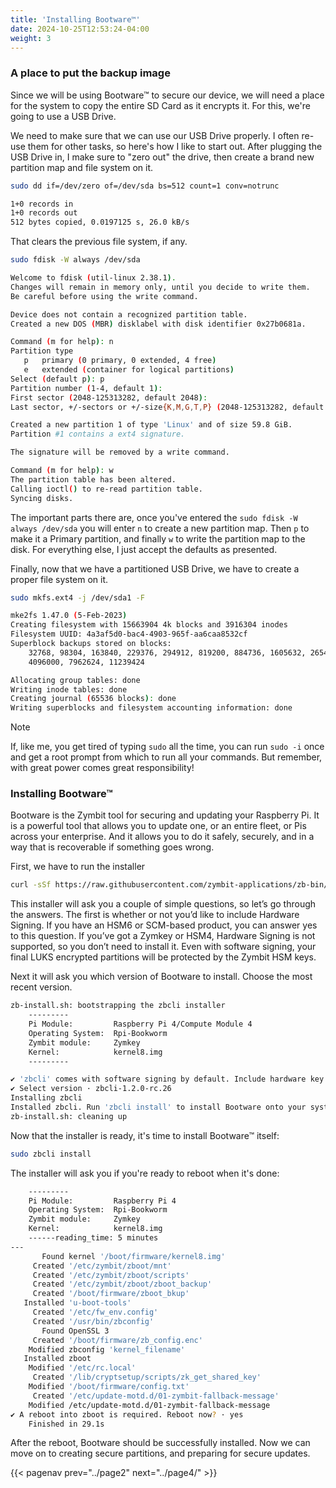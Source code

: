 ```yaml
---
title: 'Installing Bootware™'
date: 2024-10-25T12:53:24-04:00
weight: 3
---
```


### A place to put the backup image

Since we will be using Bootware™ to secure our device, we will need a place for the system to copy the entire SD Card as it encrypts it. For this, we're going to use a USB Drive.

We need to make sure that we can use our USB Drive properly. I often re-use them for other tasks, so here's how I like to start out. After plugging the USB Drive in, I make sure to "zero out" the drive, then create a brand new partition map and file system on it.

```bash
sudo dd if=/dev/zero of=/dev/sda bs=512 count=1 conv=notrunc
```
```bash
1+0 records in
1+0 records out
512 bytes copied, 0.0197125 s, 26.0 kB/s
```

That clears the previous file system, if any.

```bash
sudo fdisk -W always /dev/sda
```
```bash
Welcome to fdisk (util-linux 2.38.1).
Changes will remain in memory only, until you decide to write them.
Be careful before using the write command.

Device does not contain a recognized partition table.
Created a new DOS (MBR) disklabel with disk identifier 0x27b0681a.

Command (m for help): n
Partition type
   p   primary (0 primary, 0 extended, 4 free)
   e   extended (container for logical partitions)
Select (default p): p
Partition number (1-4, default 1):
First sector (2048-125313282, default 2048):
Last sector, +/-sectors or +/-size{K,M,G,T,P} (2048-125313282, default 125313282):

Created a new partition 1 of type 'Linux' and of size 59.8 GiB.
Partition #1 contains a ext4 signature.

The signature will be removed by a write command.

Command (m for help): w
The partition table has been altered.
Calling ioctl() to re-read partition table.
Syncing disks.
```

The important parts there are, once you've entered the `sudo fdisk -W always /dev/sda` you will enter `n` to create a new partition map. Then `p` to make it a Primary partition, and finally `w` to write the partition map to the disk. For everything else, I just accept the defaults as presented.

Finally, now that we have a partitioned USB Drive, we have to create a proper file system on it.

```bash
sudo mkfs.ext4 -j /dev/sda1 -F
```
```bash
mke2fs 1.47.0 (5-Feb-2023)
Creating filesystem with 15663904 4k blocks and 3916304 inodes
Filesystem UUID: 4a3af5d0-bac4-4903-965f-aa6caa8532cf
Superblock backups stored on blocks:
	32768, 98304, 163840, 229376, 294912, 819200, 884736, 1605632, 2654208,
	4096000, 7962624, 11239424

Allocating group tables: done
Writing inode tables: done
Creating journal (65536 blocks): done
Writing superblocks and filesystem accounting information: done
```

> [!NOTE]
> If, like me, you get tired of typing `sudo` all the time, you can run `sudo -i` once and get a root prompt from which to run all your commands. But remember, with great power comes great responsibility!

### Installing Bootware™

Bootware is the Zymbit tool for securing and updating your Raspberry Pi. It is a powerful tool that allows you to update one, or an entire fleet, or Pis across your enterprise. And it allows you to do it safely, securely, and in a way that is recoverable if something goes wrong.

First, we have to run the installer

```bash
curl -sSf https://raw.githubusercontent.com/zymbit-applications/zb-bin/main/install.sh | sudo bash
```

This installer will ask you a couple of simple questions, so let’s go through the answers. The first is whether or not you’d like to include Hardware Signing. If you have an HSM6 or SCM-based product, you can answer yes to this question. If you’ve got a Zymkey or HSM4, Hardware Signing is not supported, so you don’t need to install it. Even with software signing, your final LUKS encrypted partitions will be protected by the Zymbit HSM keys.

Next it will ask you which version of Bootware to install. Choose the most recent version.

```bash
zb-install.sh: bootstrapping the zbcli installer
	---------
	Pi Module:         Raspberry Pi 4/Compute Module 4
	Operating System:  Rpi-Bookworm
	Zymbit module:     Zymkey
	Kernel:            kernel8.img
	---------

✔ 'zbcli' comes with software signing by default. Include hardware key signing? (Requires SCM or HSM6) · No
✔ Select version · zbcli-1.2.0-rc.26
Installing zbcli
Installed zbcli. Run 'zbcli install' to install Bootware onto your system or 'zbcli --help' for more options.
zb-install.sh: cleaning up
```

Now that the installer is ready, it's time to install Bootware™ itself:

```bash
sudo zbcli install
```

The installer will ask you if you're ready to reboot when it's done:

```bash
	---------
	Pi Module:         Raspberry Pi 4
	Operating System:  Rpi-Bookworm
	Zymbit module:     Zymkey
	Kernel:            kernel8.img
	------reading_time: 5 minutes
---
       Found kernel '/boot/firmware/kernel8.img'
     Created '/etc/zymbit/zboot/mnt'
     Created '/etc/zymbit/zboot/scripts'
     Created '/etc/zymbit/zboot/zboot_backup'
     Created '/boot/firmware/zboot_bkup'
   Installed 'u-boot-tools'
     Created '/etc/fw_env.config'
     Created '/usr/bin/zbconfig'
       Found OpenSSL 3
     Created '/boot/firmware/zb_config.enc'
    Modified zbconfig 'kernel_filename'
   Installed zboot
    Modified '/etc/rc.local'
     Created '/lib/cryptsetup/scripts/zk_get_shared_key'
    Modified '/boot/firmware/config.txt'
     Created '/etc/update-motd.d/01-zymbit-fallback-message'
    Modified /etc/update-motd.d/01-zymbit-fallback-message
✔ A reboot into zboot is required. Reboot now? · yes
    Finished in 29.1s
```

After the reboot, Bootware should be successfully installed. Now we can move on to creating secure partitions, and preparing for secure updates.

{{< pagenav prev="../page2" next="../page4/" >}}